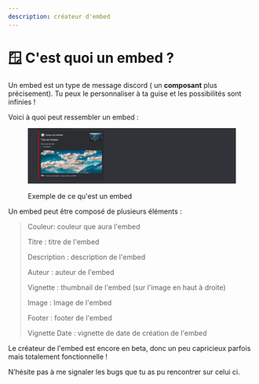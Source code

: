 ```yaml
---
description: créateur d'embed
---
```


# 🪟 C'est quoi un embed ?

Un embed est un type de message discord ( un **composant** plus précisement). Tu peux le personnaliser à ta guise et les possibilités sont infinies !

Voici à quoi peut ressembler un embed :

<figure><img src="../../.gitbook/assets/embed-exemple.png" alt=""><figcaption><p>Exemple de ce qu'est un embed</p></figcaption></figure>

Un embed peut être composé de plusieurs éléments :

> Couleur: couleur que aura l'embed
>
> Titre : titre de l'embed
>
> Description : description de l'embed
>
> Auteur : auteur de l'embed
>
> Vignette : thumbnail de l'embed (sur l'image en haut à droite)
>
> Image : Image de l'embed
>
> Footer : footer de l'embed
>
> Vignette Date : vignette de date de création de l'embed

Le créateur de l'embed est encore en beta, donc un peu capricieux parfois mais totalement fonctionnelle !

N’hésite pas à me signaler les bugs que tu as pu rencontrer sur celui ci.
